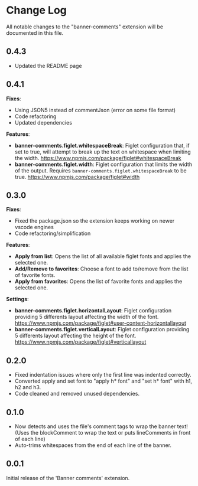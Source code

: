 # Change Log
All notable changes to the "banner-comments" extension will be documented in this file.

## 0.4.3

- Updated the README page

## 0.4.1

__Fixes__:
- Using JSON5 instead of commentJson (error on some file format)
- Code refactoring
- Updated dependencies

__Features__:
- __banner-comments.figlet.whitespaceBreak__: Figlet configuration that, if set to true, will attempt to break up the text on whitespace when limiting the width. https://www.npmjs.com/package/figlet#whitespaceBreak
- __banner-comments.figlet.width__: Figlet configuration that limits the width of the output. Requires `banner-comments.figlet.whitespaceBreak` to be true. https://www.npmjs.com/package/figlet#width

## 0.3.0

__Fixes__:
- Fixed the package.json so the extension keeps working on newer vscode engines
- Code refactoring/simplification

__Features__:
- __Apply from list__: Opens the list of all available figlet fonts and applies the selected one.
- __Add/Remove to favorites__: Choose a font to add to/remove from the list of favorite fonts.
- __Apply from favorites__: Opens the list of favorite fonts and applies the selected one.

__Settings__:
- __banner-comments.figlet.horizontalLayout__: Figlet configuration providing 5 differents layout affecting the width of the font. https://www.npmjs.com/package/figlet#user-content-horizontallayout
- __banner-comments.figlet.verticalLayout__: Figlet configuration providing 5 differents layout affecting the height of the font. https://www.npmjs.com/package/figlet#verticallayout

## 0.2.0

- Fixed indentation issues where only the first line was indented correctly.
- Converted apply and set font to "apply h* font" and "set h* font" with h1, h2 and h3.
- Code cleaned and removed unused dependencies.

## 0.1.0

- Now detects and uses the file's comment tags to wrap the banner text! (Uses the blockComment to wrap the text or puts lineComments in front of each line)
- Auto-trims whitespaces from the end of each line of the banner.

## 0.0.1

Initial release of the 'Banner comments' extension.